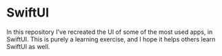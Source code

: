 # SwiftUI

In this repository I've recreated the UI of some of the most used apps, in SwiftUI.
This is purely a learning exercise, and I hope it helps others learn SwiftUI as well.
